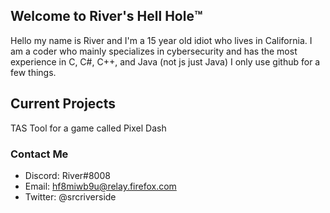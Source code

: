 ## Welcome to River's Hell Hole™️
Hello my name is River and I'm a 15 year old idiot who lives in California. I am a coder who mainly specializes in cybersecurity and has the most experience in C, C#, C++, and Java (not js just Java)
I only use github for a few things.

## Current Projects
TAS Tool for a game called Pixel Dash



### Contact Me

- Discord: River#8008
- Email: hf8miwb9u@relay.firefox.com
- Twitter: @srcriverside


